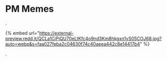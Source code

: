 # PM Memes

.

{% embed url="https://external-preview.redd.it/QCLa1CiPiQU70eLtKfc4o9nd3Km8hkgxn1yS05COJ68.jpg?auto=webp&s=faa027feba2c04630f74c40aeea442c8e14417b4" %}

.
